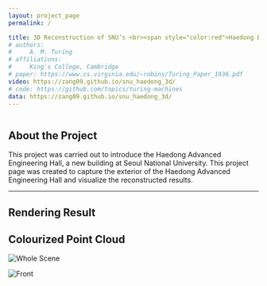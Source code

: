 ```yaml
---
layout: project_page
permalink: /

title: 3D Reconstruction of SNU’s <br><span style="color:red">Haedong Building</span>
# authors:
#     A. M. Turing
# affiliations:
#     King's College, Cambridge
# paper: https://www.cs.virginia.edu/~robins/Turing_Paper_1936.pdf
video: https://zang09.github.io/snu_haedong_3d/
# code: https://github.com/topics/turing-machines
data: https://zang09.github.io/snu_haedong_3d/
---
```


<!-- Using HTML to center the abstract -->
<div class="columns is-centered has-text-centered">
    <div class="column is-four-fifths">
        <h2>About the Project</h2>
        <div class="content has-text-justified">
This project was carried out to introduce the Haedong Advanced Engineering Hall, a new building at Seoul National University. This project page was created to capture the exterior of the Haedong Advanced Engineering Hall and visualize the reconstructed results.
        </div>
    </div>
</div>

---

## Rendering Result

## Colourized Point Cloud
![Whole Scene](https://zang09.github.io/snu_haedong_3d/static/images/whole_scene.gif)

![Front](https://zang09.github.io/snu_haedong_3d/static/images/front.gif)